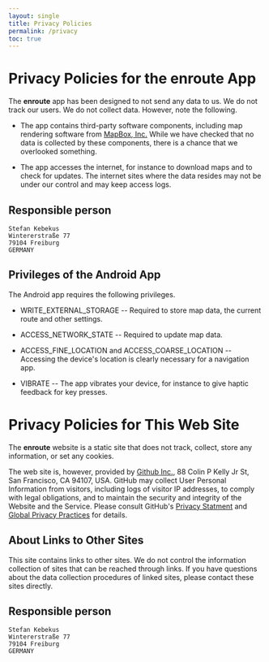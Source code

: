 ```yaml
---
layout: single
title: Privacy Policies
permalink: /privacy
toc: true
---
```


# Privacy Policies for the **enroute** App

The **enroute** app has been designed to not send any data to us. We do not track our users. We do not collect data. However, note the following.

- The app contains third-party software components, including map rendering software from [MapBox, Inc.](https://www.mapbox.com/)  While we have checked that no data is collected by these components, there is a chance that we overlooked something.

- The app accesses the internet, for instance to download maps and to check for updates. The internet sites where the data resides may not be under our control and may keep access logs.

## Responsible person

```
Stefan Kebekus
Wintererstraße 77
79104 Freiburg
GERMANY
```


## Privileges of the Android App

The Android app requires the following privileges.

- WRITE_EXTERNAL_STORAGE -- Required to store map data, the current route and other settings.

- ACCESS_NETWORK_STATE -- Required to update map data.

- ACCESS_FINE_LOCATION and ACCESS_COARSE_LOCATION -- Accessing the device's location is clearly necessary for a navigation app.

- VIBRATE -- The app vibrates your device, for instance to give haptic feedback for key presses.


# Privacy Policies for This Web Site

The **enroute** website is a static site that does not track, collect, store any information, or set any cookies.  

The web site is, however, provided by [Github Inc.](https://github.com/), 88 Colin P Kelly Jr St, San Francisco, CA 94107, USA.  GitHub may collect User Personal Information from visitors, including logs of visitor IP addresses, to comply with legal obligations, and to maintain the security and integrity of the Website and the Service.  Please consult GitHub's [Privacy Statment](https://help.github.com/en/github/site-policy/github-privacy-statement#github-pages) and [Global Privacy Practices](https://help.github.com/en/github/site-policy/global-privacy-practices) for details.

## About Links to Other Sites

This site contains links to other sites. We do not control the information collection of sites that can be reached through links. If you have questions about the data collection procedures of linked sites, please contact these sites directly.

## Responsible person

```
Stefan Kebekus
Wintererstraße 77
79104 Freiburg
GERMANY
```

